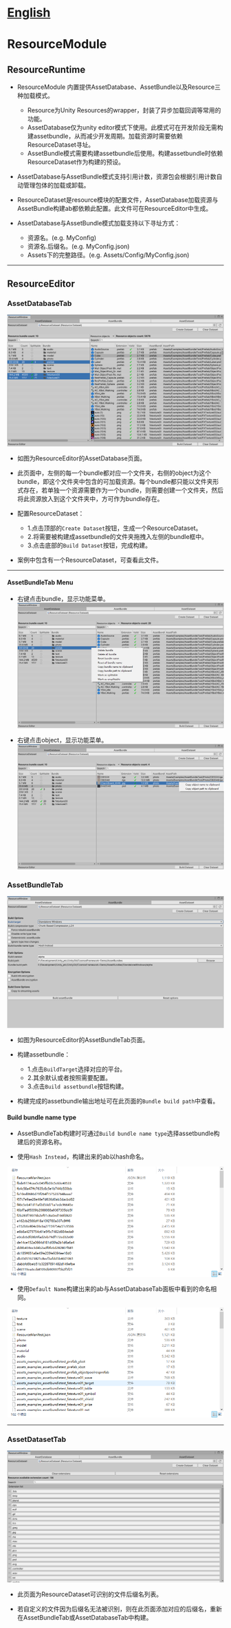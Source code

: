 # [English](RESOURCE_EDITOR_EN.md) 

# ResourceModule

## ResourceRuntime

* ResourceModule 内置提供AssetDatabase、AssetBundle以及Resource三种加载模式。
    * Resource为Unity Resources的wrapper，封装了异步加载回调等常用的功能。
    * AssetDatabase仅为unity editor模式下使用。此模式可在开发阶段无需构建assetbundle，从而减少开发周期。加载资源时需要依赖ResourceDataset寻址。
    * AssetBundle模式需要构建assetbundle后使用。构建assetbundle时依赖ResourceDataset作为构建的预设。
  
* AssetDatabase与AssetBundle模式支持引用计数，资源包会根据引用计数自动管理包体的加载或卸载。
  
* ResourceDataset是resource模块的配置文件，AssetDatabase加载资源与AssetBundle构建ab都依赖此配置。此文件可在ResourceEditor中生成。

* AssetDatabase与AssetBundle模式加载支持以下寻址方式：
  * 资源名。(e.g. MyConfig)
  * 资源名.后缀名。(e.g. MyConfig.json)
  * Assets下的完整路径。(e.g. Assets/Config/MyConfig.json)
 
-----

## ResourceEditor

### AssetDatabaseTab
![AssetDatabaseTab_Multiselect](Images/ResourceEditor/AssetDatabaseTab_Multiselect.png)

* 如图为ResourceEditor的AssetDatabase页面。
  
* 此页面中，左侧的每一个bundle都对应一个文件夹，右侧的object为这个bundle，即这个文件夹中包含的可加载资源。每个bundle都只能以文件夹形式存在，若单独一个资源需要作为一个bundle，则需要创建一个文件夹，然后将此资源放入到这个文件夹中，方可作为bundle存在。
  
* 配置ResourceDataset：
    * 1.点击顶部的`Create Dataset`按钮，生成一个ResourceDataset。
    * 2.将需要被构建成assetbundle的文件夹拖拽入左侧的bundle框中。
    * 3.点击底部的`Build Dataset`按钮，完成构建。

* 案例中包含有一个ResourceDataset，可查看此文件。

-----

#### AssetBundleTab Menu

* 右键点击bundle，显示功能菜单。
![AssetDatabaseTab_BundleRightClick](Images/ResourceEditor/AssetDatabaseTab_BundleRightClick.png)


* 右键点击object，显示功能菜单。
![AssetDatabaseTab_ObjectRightClick](Images/ResourceEditor/AssetDatabaseTab_ObjectRightClick.png)

### AssetBundleTab
![AssetBundleTab](Images/ResourceEditor/AssetBundleTab.png)
* 如图为ResourceEditor的AssetBundleTab页面。
  
* 构建assetbundle：
    * 1.点击`BuildTarget`选择对应的平台。
    * 2.其余默认或者按照需要配置。
    * 3.点击`Build assetbundle`按钮构建。
  
* 构建完成的assetbundle输出地址可在此页面的`Bundle build path`中查看。

#### Build bundle name type

* AssetBundleTab构建时可通过`Build bundle name type`选择assetbundle构建后的资源名称。
  
* 使用`Hash Instead`，构建出来的ab以hash命名。
  
![AssetBundlesNameByHash](Images/ResourceEditor/AssetBundlesNameByHash.png)

* 使用`Default Name`构建出来的ab与AssetDatabaseTab面板中看到的命名相同。

![AssetBundlesNameByDefault](Images/ResourceEditor/AssetBundlesNameByDefault.png)

-----

### AssetDatasetTab
![AssetDatasetTab](Images/ResourceEditor/AssetDatasetTab.png)

* 此页面为ResourceDataset可识别的文件后缀名列表。
  
* 若自定义的文件因为后缀名无法被识别，则在此页面添加对应的后缀名，重新在AssetBundleTab或AssetDatabaseTab中构建。
